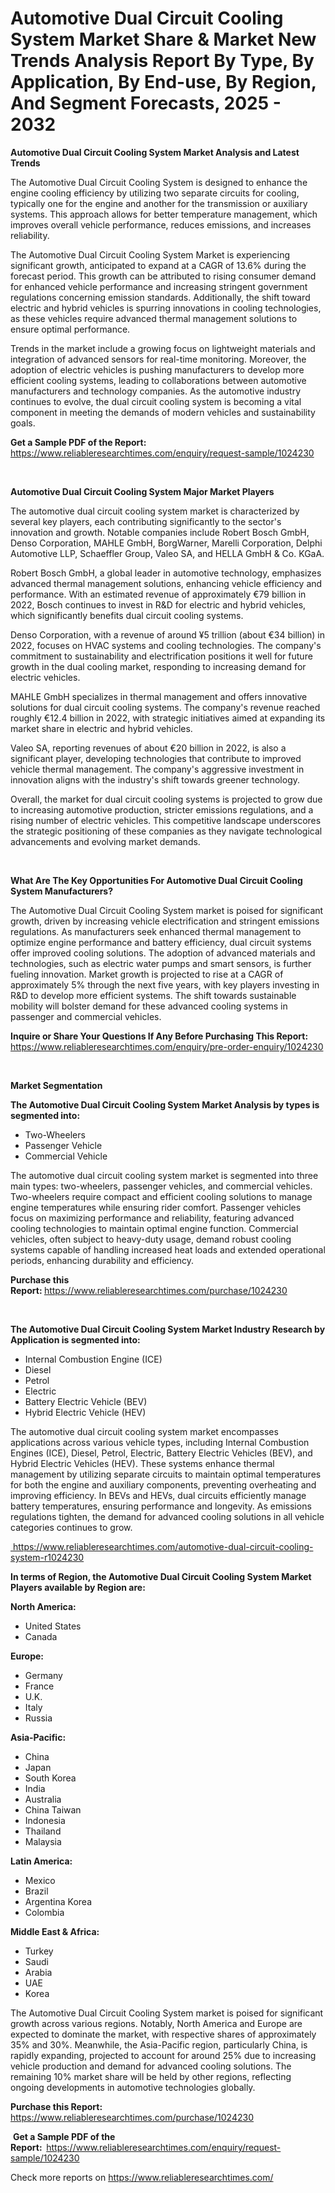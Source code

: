 <p><h1>Automotive Dual Circuit Cooling System Market Share & Market New Trends Analysis Report By Type, By Application, By End-use, By Region, And Segment Forecasts, 2025 - 2032</h1></p><p><strong>Automotive Dual Circuit Cooling System Market Analysis and Latest Trends</strong></p>
<p><p>The Automotive Dual Circuit Cooling System is designed to enhance the engine cooling efficiency by utilizing two separate circuits for cooling, typically one for the engine and another for the transmission or auxiliary systems. This approach allows for better temperature management, which improves overall vehicle performance, reduces emissions, and increases reliability. </p><p>The Automotive Dual Circuit Cooling System Market is experiencing significant growth, anticipated to expand at a CAGR of 13.6% during the forecast period. This growth can be attributed to rising consumer demand for enhanced vehicle performance and increasing stringent government regulations concerning emission standards. Additionally, the shift toward electric and hybrid vehicles is spurring innovations in cooling technologies, as these vehicles require advanced thermal management solutions to ensure optimal performance.</p><p>Trends in the market include a growing focus on lightweight materials and integration of advanced sensors for real-time monitoring. Moreover, the adoption of electric vehicles is pushing manufacturers to develop more efficient cooling systems, leading to collaborations between automotive manufacturers and technology companies. As the automotive industry continues to evolve, the dual circuit cooling system is becoming a vital component in meeting the demands of modern vehicles and sustainability goals.</p></p>
<p><strong>Get a Sample PDF of the Report:&nbsp;</strong> <a href="https://www.reliableresearchtimes.com/enquiry/request-sample/1024230?utm_campaign=3311&utm_medium=2&utm_source=Github&utm_content=ia&utm_term=22032025&utm_id=automotive-dual-circuit-cooling-system">https://www.reliableresearchtimes.com/enquiry/request-sample/1024230</a></p>
<p>&nbsp;</p>
<p><strong>Automotive Dual Circuit Cooling System Major Market Players</strong></p>
<p><p>The automotive dual circuit cooling system market is characterized by several key players, each contributing significantly to the sector's innovation and growth. Notable companies include Robert Bosch GmbH, Denso Corporation, MAHLE GmbH, BorgWarner, Marelli Corporation, Delphi Automotive LLP, Schaeffler Group, Valeo SA, and HELLA GmbH & Co. KGaA.</p><p>Robert Bosch GmbH, a global leader in automotive technology, emphasizes advanced thermal management solutions, enhancing vehicle efficiency and performance. With an estimated revenue of approximately €79 billion in 2022, Bosch continues to invest in R&D for electric and hybrid vehicles, which significantly benefits dual circuit cooling systems.</p><p>Denso Corporation, with a revenue of around ¥5 trillion (about €34 billion) in 2022, focuses on HVAC systems and cooling technologies. The company's commitment to sustainability and electrification positions it well for future growth in the dual cooling market, responding to increasing demand for electric vehicles.</p><p>MAHLE GmbH specializes in thermal management and offers innovative solutions for dual circuit cooling systems. The company's revenue reached roughly €12.4 billion in 2022, with strategic initiatives aimed at expanding its market share in electric and hybrid vehicles.</p><p>Valeo SA, reporting revenues of about €20 billion in 2022, is also a significant player, developing technologies that contribute to improved vehicle thermal management. The company's aggressive investment in innovation aligns with the industry's shift towards greener technology.</p><p>Overall, the market for dual circuit cooling systems is projected to grow due to increasing automotive production, stricter emissions regulations, and a rising number of electric vehicles. This competitive landscape underscores the strategic positioning of these companies as they navigate technological advancements and evolving market demands.</p></p>
<p>&nbsp;</p>
<p><strong>What Are The Key Opportunities For Automotive Dual Circuit Cooling System Manufacturers?</strong></p>
<p><p>The Automotive Dual Circuit Cooling System market is poised for significant growth, driven by increasing vehicle electrification and stringent emissions regulations. As manufacturers seek enhanced thermal management to optimize engine performance and battery efficiency, dual circuit systems offer improved cooling solutions. The adoption of advanced materials and technologies, such as electric water pumps and smart sensors, is further fueling innovation. Market growth is projected to rise at a CAGR of approximately 5% through the next five years, with key players investing in R&D to develop more efficient systems. The shift towards sustainable mobility will bolster demand for these advanced cooling systems in passenger and commercial vehicles.</p></p>
<p><strong>Inquire or Share Your Questions If Any Before Purchasing This Report:</strong> <a href="https://www.reliableresearchtimes.com/enquiry/pre-order-enquiry/1024230?utm_campaign=3311&utm_medium=2&utm_source=Github&utm_content=ia&utm_term=22032025&utm_id=automotive-dual-circuit-cooling-system">https://www.reliableresearchtimes.com/enquiry/pre-order-enquiry/1024230</a></p>
<p>&nbsp;</p>
<p><strong>Market Segmentation</strong></p>
<p><strong>The Automotive Dual Circuit Cooling System Market Analysis by types is segmented into:</strong></p>
<p><ul><li>Two-Wheelers</li><li>Passenger Vehicle</li><li>Commercial Vehicle</li></ul></p>
<p><p>The automotive dual circuit cooling system market is segmented into three main types: two-wheelers, passenger vehicles, and commercial vehicles. Two-wheelers require compact and efficient cooling solutions to manage engine temperatures while ensuring rider comfort. Passenger vehicles focus on maximizing performance and reliability, featuring advanced cooling technologies to maintain optimal engine function. Commercial vehicles, often subject to heavy-duty usage, demand robust cooling systems capable of handling increased heat loads and extended operational periods, enhancing durability and efficiency.</p></p>
<p><strong>Purchase this Report:&nbsp;</strong><a href="https://www.reliableresearchtimes.com/purchase/1024230?utm_campaign=3311&utm_medium=2&utm_source=Github&utm_content=ia&utm_term=22032025&utm_id=automotive-dual-circuit-cooling-system">https://www.reliableresearchtimes.com/purchase/1024230</a></p>
<p>&nbsp;</p>
<p><strong>The Automotive Dual Circuit Cooling System Market Industry Research by Application is segmented into:</strong></p>
<p><ul><li>Internal Combustion Engine (ICE)</li><li>Diesel</li><li>Petrol</li><li>Electric</li><li>Battery Electric Vehicle (BEV)</li><li>Hybrid Electric Vehicle (HEV)</li></ul></p>
<p><p>The automotive dual circuit cooling system market encompasses applications across various vehicle types, including Internal Combustion Engines (ICE), Diesel, Petrol, Electric, Battery Electric Vehicles (BEV), and Hybrid Electric Vehicles (HEV). These systems enhance thermal management by utilizing separate circuits to maintain optimal temperatures for both the engine and auxiliary components, preventing overheating and improving efficiency. In BEVs and HEVs, dual circuits efficiently manage battery temperatures, ensuring performance and longevity. As emissions regulations tighten, the demand for advanced cooling solutions in all vehicle categories continues to grow.</p></p>
<p><a href="https://www.reliableresearchtimes.com/automotive-dual-circuit-cooling-system-r1024230?utm_campaign=3311&utm_medium=2&utm_source=Github&utm_content=ia&utm_term=22032025&utm_id=automotive-dual-circuit-cooling-system">&nbsp;https://www.reliableresearchtimes.com/automotive-dual-circuit-cooling-system-r1024230</a></p>
<p><strong>In terms of Region, the Automotive Dual Circuit Cooling System Market Players available by Region are:</strong></p>
<p>
    <p> <strong> North America: </strong>
        <ul>
            <li>United States</li>
            <li>Canada</li>
        </ul>
        </p> 
    <p> <strong> Europe: </strong>
        <ul>
            <li>Germany</li>
            <li>France</li>
            <li>U.K.</li>
            <li>Italy</li>
            <li>Russia</li>
        </ul>
        </p> 
    <p> <strong> Asia-Pacific: </strong>
        <ul>
            <li>China</li>
            <li>Japan</li>
            <li>South Korea</li>
            <li>India</li>
            <li>Australia</li>
            <li>China Taiwan</li>
            <li>Indonesia</li>
            <li>Thailand</li>
            <li>Malaysia</li>
        </ul>
        </p> 
    <p> <strong> Latin America: </strong>
        <ul>
            <li>Mexico</li>
            <li>Brazil</li>
            <li>Argentina Korea</li>
            <li>Colombia</li>
        </ul>
        </p> 
    <p> <strong> Middle East & Africa: </strong>
        <ul>
            <li>Turkey</li>
            <li>Saudi</li>
            <li>Arabia</li>
            <li>UAE</li>
            <li>Korea</li>
        </ul>
    </p>
    </p>
<p><p>The Automotive Dual Circuit Cooling System market is poised for significant growth across various regions. Notably, North America and Europe are expected to dominate the market, with respective shares of approximately 35% and 30%. Meanwhile, the Asia-Pacific region, particularly China, is rapidly expanding, projected to account for around 25% due to increasing vehicle production and demand for advanced cooling solutions. The remaining 10% market share will be held by other regions, reflecting ongoing developments in automotive technologies globally.</p></p>
<p><strong>Purchase this Report: </strong><a href="https://www.reliableresearchtimes.com/purchase/1024230?utm_campaign=3311&utm_medium=2&utm_source=Github&utm_content=ia&utm_term=22032025&utm_id=automotive-dual-circuit-cooling-system">https://www.reliableresearchtimes.com/purchase/1024230</a></p>
<p>&nbsp;<strong>Get a Sample PDF of the Report:&nbsp;&nbsp;</strong><a href="https://www.reliableresearchtimes.com/enquiry/request-sample/1024230?utm_campaign=3311&utm_medium=2&utm_source=Github&utm_content=ia&utm_term=22032025&utm_id=automotive-dual-circuit-cooling-system">https://www.reliableresearchtimes.com/enquiry/request-sample/1024230</a></p>
<p><strong></strong></p>
<p>Check more reports on <a href="https://www.reliableresearchtimes.com/?utm_campaign=3311&utm_medium=2&utm_source=Github&utm_content=ia&utm_term=22032025&utm_id=automotive-dual-circuit-cooling-system">https://www.reliableresearchtimes.com/</a></p>